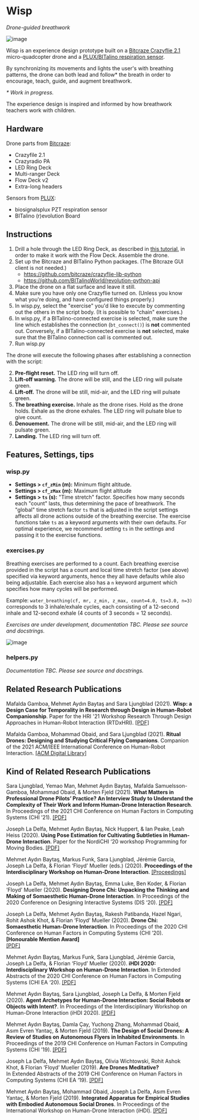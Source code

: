 # Wisp

*Drone-guided breathwork*

![image](https://user-images.githubusercontent.com/1661078/133905635-a8c8c75d-d044-445e-a5ed-cc29f1b67bbf.png)

Wisp is an experience design prototype built on a [Bitcraze Crazyflie 2.1](https://www.bitcraze.io/) micro-quadcopter drone and a [PLUX/BITalino respiration sensor](https://plux.info/).

By synchronizing its movements and lights the user's with breathing patterns, the drone can both lead and follow\* the breath in order to encourage, teach, guide, and augment breathwork. 

*\* Work in progress.*

The experience design is inspired and informed by how breathwork teachers work with children.

## Hardware

Drone parts from [Bitcraze](https://www.bitcraze.io/):

- Crazyfile 2.1
- Crazyradio PA
- LED Ring Deck
- Multi-ranger Deck
- Flow Deck v2
- Extra-long headers

Sensors from [PLUX](https://plux.info/content/9-about-us):

- biosignalsplux PZT respiration sensor
- BITalino (r)evolution Board

## Instructions

1. Drill a hole through the LED Ring Deck, as described in [this tutorial](https://www.hackster.io/krichardsson/light-paint-with-a-drone-d050af), in order to make it work with the Flow Deck. Assemble the drone.
2. Set up the Bitcraze and BITalino Python packages. (The Bitcraze GUI client is not needed.)
    - https://github.com/bitcraze/crazyflie-lib-python
    - https://github.com/BITalinoWorld/revolution-python-api
3. Place the drone on a flat surface and leave it still.
4. Make sure you have only one Crazyflie turned on. (Unless you know what you're doing, and have configured things properly.)
5. In wisp.py, select the "exercise" you'd like to execute by commenting out the others in the script body. (It is possible to "chain" exercises.)
6. In wisp.py, if a BITalino-connected exercise is selected, make sure the line which establishes the connection (`bt_connect()`) is **not** commented out. Conversely, if a BITalino-connected exercise is **not** selected, make sure that the BITalino connection call is commented out.
7. Run wisp.py

The drone will execute the following phases after establishing a connection with the script:

2. **Pre-flight reset.** The LED ring will turn off.
3. **Lift-off warning.** The drone will be still, and the LED ring will pulsate green.
4. **Lift-off.** The drone will be still, mid-air, and the LED ring will pulsate green.
5. **The breathing exercise.** Inhale as the drone rises. Hold as the drone holds. Exhale as the drone exhales. The LED ring will pulsate blue to give count.
6. **Denouement.** The drone will be still, mid-air, and the LED ring will pulsate green.
7. **Landing.** The LED ring will turn off.

## Features, Settings, tips

### wisp.py

- **Settings > `cf_zMin` (m):** Minimum flight altitude.
- **Settings > `cf_zMax` (m):** Maximum flight altitude
- **Settings > `ts` (s):** "Time stretch" factor. Specifies how many seconds each "count" lasts, thus determining the pace of breathwork. The "global" time stretch factor `ts` that is adjusted in the script settings affects all drone actions outside of the breathing exercise. The exercise functions take `ts` as a keyword arguments with their own defaults. For optimal experience, we recommend setting `ts` in the settings and passing it to the exercise functions.

### exercises.py

Breathing exercises are performed to a count. Each breathing exercise provided in the script has a count and local time stretch factor (see above) specified via keyword arguments, hence they all have defaults while also being adjustable. Each exercise also has a `n` keyword argument which specifies how many cycles will be performed.

Example: `water_breathing(cf, mr, z_min, z_max, count=4.0, ts=3.0, n=3)` corresponds to 3 inhale/exhale cycles, each consisting of a 12-second inhale and 12-second exhale (4 counts of 3 seconds = 12 seconds).

*Exercises are under development, documentation TBC. Please see source and docstrings.*

![image](https://user-images.githubusercontent.com/1661078/133905716-d94cf82b-4945-4aab-a3fb-4b31a2e94cc7.png)

### helpers.py

*Documentation TBC. Please see source and docstrings.*

## Related Research Publications

Mafalda Gamboa, Mehmet Aydın Baytaş and Sara Ljungblad (2021). **Wisp: a Design Case for Temporality in Research through Design in Human-Robot Companionship**. Paper for the HRI '21 Workshop Research Through Design Approaches in Human-Robot Interaction (RTDxHRI). [\[PDF\]](https://www.baytas.net/research/pub/2021_HRI_Wisp.pdf)

Mafalda Gamboa, Mohammad Obaid, and Sara Ljungblad (2021). **Ritual Drones: Designing and Studying Critical Flying Companions**. Companion of the 2021 ACM/IEEE International Conference on Human-Robot Interaction. [\[ACM Digital Library\]](https://dl.acm.org/doi/abs/10.1145/3434074.3446363)

## Kind of Related Research Publications

Sara Ljungblad, Yemao Man, Mehmet Aydın Baytaş, Mafalda Samuelsson-Gamboa, Mohammad Obaid, & Morten Fjeld (2021). **What Matters in Professional Drone Pilots’ Practice? An Interview Study to Understand the Complexity of Their Work and Inform Human-Drone Interaction Research**. In Proceedings of the 2021 CHI Conference on Human Factors in Computing Systems (CHI ’21). [\[PDF\]](https://www.baytas.net/research/pub/2021_CHI?Professional.pdf)

Joseph La Delfa, Mehmet Aydın Baytaş, Nick Huppert, & Ian Peake, Leah Heiss (2020). **Using Pose Estimation for Cultivating Subtleties in Human-Drone Interaction**. Paper for the NordiCHI ‘20 workshop Programming for Moving Bodies. [\[PDF\]](https://www.baytas.net/research/pub/2020_NordiCHI_WS_HDI.pdf)

Mehmet Aydın Baytaş, Markus Funk, Sara Ljungblad, Jérémie Garcia, Joseph La Delfa, & Florian ‘Floyd’ Mueller (eds.) (2020). **Proceedings of the Interdisciplinary Workshop on Human-Drone Interaction**. [\[Proceedings\]](http://ceur-ws.org/Vol-2617/)

Joseph La Delfa, Mehmet Aydın Baytaş, Emma Luke, Ben Koder, & Florian ‘Floyd’ Mueller (2020). **Designing Drone Chi: Unpacking the Thinking and Making of Somaesthetic Human-Drone Interaction**. In Proceedings of the 2020 Conference on Designing Interactive Systems (DIS ‘20). [\[PDF\]](https://www.baytas.net/research/pub/2020_DIS_Drone_Chi.pdf)

Joseph La Delfa, Mehmet Aydın Baytaş, Rakesh Patibanda, Hazel Ngari, Rohit Ashok Khot, & Florian ‘Floyd’ Mueller (2020). **Drone Chi: Somaesthetic Human-Drone Interaction**. In Proceedings of the 2020 CHI Conference on Human Factors in Computing Systems (CHI ’20). **\[Honourable Mention Award\]**  
[\[PDF\]](https://www.baytas.net/research/pub/2020_CHI_Drone_Chi.pdf)

Mehmet Aydın Baytaş, Markus Funk, Sara Ljungblad, Jérémie Garcia, Joseph La Delfa, & Florian ‘Floyd’ Mueller (2020). **iHDI 2020: Interdisciplinary Workshop on Human-Drone Interaction**. In Extended Abstracts of the 2020 CHI Conference on Human Factors in Computing Systems (CHI EA ‘20). [\[PDF\]](https://www.baytas.net/research/pub/2020_CHI_EA_iHDI.pdf)

Mehmet Aydın Baytaş, Sara Ljungblad, Joseph La Delfa, & Morten Fjeld (2020). **Agent Archetypes for Human-Drone Interaction: Social Robots or Objects with Intent?**. In Proceedings of the Interdisciplinary Workshop on Human-Drone Interaction (iHDI 2020). [\[PDF\]](https://www.baytas.net/research/pub/2020_iHDI_Agent.pdf)

Mehmet Aydın Baytaş, Damla Çay, Yuchong Zhang, Mohammad Obaid, Asım Evren Yantaç, & Morten Fjeld (2019). **The Design of Social Drones: A Review of Studies on Autonomous Flyers in Inhabited Environments**. In Proceedings of the 2019 CHI Conference on Human Factors in Computing Systems (CHI ’19). [\[PDF\]](https://www.baytas.net/research/pub/2019_CHI_Drones.pdf)

Joseph La Delfa, Mehmet Aydın Baytaş, Olivia Wichtowski, Rohit Ashok Khot, & Florian ‘Floyd’ Mueller (2019). **Are Drones Meditative?**  
In Extended Abstracts of the 2019 CHI Conference on Human Factors in Computing Systems (CHI EA ‘19). [\[PDF\]](https://www.baytas.net/research/pub/2019_CHI_EA_Meditative.pdf)

Mehmet Aydın Baytaş, Mohammad Obaid, Joseph La Delfa, Asım Evren Yantaç, & Morten Fjeld (2019). **Integrated Apparatus for Empirical Studies with Embodied Autonomous Social Drones**. In Proceedings of the International Workshop on Human-Drone Interaction (iHDI). [\[PDF\]](https://www.baytas.net/research/pub/2019_CHI_WS_iHDI_Apparatus.pdf)
